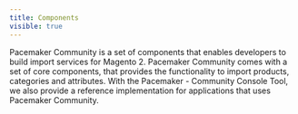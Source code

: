 ```yaml
---
title: Components
visible: true
---
```


Pacemaker Community is a set of components that enables developers to build import services for Magento 2. Pacemaker Community comes with a set of core components, that provides the functionality to import products, categories and attributes. With the Pacemaker - Community Console Tool, we also provide a reference implementation for applications that uses Pacemaker Community.
